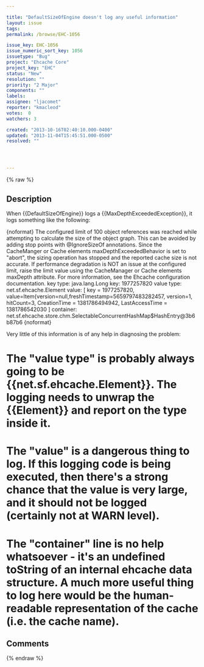 ```yaml
---

title: "DefaultSizeOfEngine doesn't log any useful information"
layout: issue
tags: 
permalink: /browse/EHC-1056

issue_key: EHC-1056
issue_numeric_sort_key: 1056
issuetype: "Bug"
project: "Ehcache Core"
project_key: "EHC"
status: "New"
resolution: ""
priority: "2 Major"
components: ""
labels: 
assignee: "ljacomet"
reporter: "kmacleod"
votes:  0
watchers: 3

created: "2013-10-16T02:40:10.000-0400"
updated: "2013-11-04T15:45:51.000-0500"
resolved: ""




---
```


{% raw %}

## Description

<div markdown="1" class="description">

When \{\{DefaultSizeOfEngine\}\} logs a \{\{MaxDepthExceededException\}\}, it logs something like the following:

\{noformat\}
The configured limit of 100 object references was reached while attempting to calculate the size of the object graph. This can be avoided by adding stop points with @IgnoreSizeOf annotations. Since the CacheManger or Cache <sizeOfPolicy> elements maxDepthExceededBehavior is set to "abort", the sizing operation has stopped and the reported cache size is not accurate. If performance degradation is NOT an issue at the configured limit, raise the limit value using the CacheManager or Cache <sizeOfPolicy> elements maxDepth attribute. For more information, see the Ehcache configuration documentation.
key type: java.lang.Long
key: 1977257820
value type: net.sf.ehcache.Element
value: [ key = 1977257820, value=Item\{version=null,freshTimestamp=5659797483282457, version=1, hitCount=3, CreationTime = 1381786494942, LastAccessTime = 1381786542030 ]
container: net.sf.ehcache.store.chm.SelectableConcurrentHashMap$HashEntry@3b6b87b6
\{noformat\}

Very little of this information is of any help in diagnosing the problem:

# The "value type" is probably always going to be \{\{net.sf.ehcache.Element\}\}. The logging needs to unwrap the \{\{Element\}\} and report on the type inside it.
# The "value" is a dangerous thing to log. If this logging code is being executed, then there's a strong chance that the value is very large, and it should not be logged (certainly not at WARN level). 
# The "container" line is no help whatsoever - it's an undefined toString of an internal ehcache data structure. A much more useful thing to log here would be the human-readable representation of the cache (i.e. the cache name).

</div>

## Comments



{% endraw %}
